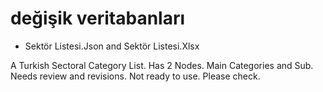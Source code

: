 # değişik veritabanları

- Sektör Listesi.Json and Sektör Listesi.Xlsx

A Turkish Sectoral Category List.
Has 2 Nodes. Main Categories and Sub.
Needs review and revisions. Not ready to use. Please check.
